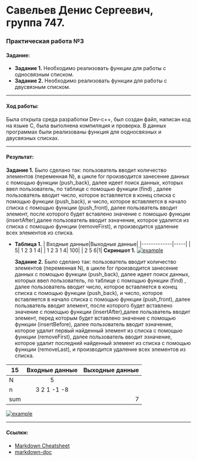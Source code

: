 # Савельев Денис Сергеевич, группа 747. #
### Практическая работа №3 ###
#### Задание: ####
- **Задание 1.** Необходимо реализовать функции для работы с односвязным списком.
- **Задание 2.** Необходимо реализовать функции для работы с двусвязным списком.
___
#### Ход работы: ####
   Была открыта среда разработки Dev-c++, был создан файл, написан код на языке С, была выполнена компиляция и проверка.
   В данных программах были реализованы функция для оодносвязных и двусвязных списках.

___
#### Результат: ####
  **Задание 1.** Было сделано так: пользователь вводит количество элементов (переменная N), в цикле for производится занесение данных с помощью функции (push_back), далее идеет поиск данных, которых ввел пользователь, по таблице с помощью функции (find) , далее пользователь вводит число, которое вставляется в конец списка с помощью функции (push_back), и число, которое вставляется в начало списка с помощью функции (push_front), далее пользватель вводит элемент, после которого будет вставлено значение с помощью функции (insertAfter),далее пользователь вводит эзначение, которое удалится из списка с помощью функции (removeFirst), и производится удаление всех элементов из списка.
* **Таблица 1.**
| Входные данные|Выходные данные|
|-------------|-----|
| 5| 1 2 3 1 4|
| 1 2 3 1 4| 100|
| 2 5 6|1|
**Скриншот 1.**
[![example](скрин1)](пример1) 

  
  **Задание 2.** Было сделано так: пользователь вводит количество элементов (переменная N), в цикле for производится занесение данных с помощью функции (push_back), далее идеет поиск данных, которых ввел пользователь, по таблице с помощью функции (find) , далее пользователь вводит число, которое вставляется в конец списка с помощью функции (push_back), и число, которое вставляется в начало списка с помощью функции (push_front), далее пользватель вводит элемент, после которого будет вставлено значение с помощью функции (insertAfter),далее пользватель вводит элемент, перед которым будет вставлено значение с помощью функции (insertBefore), далее пользователь вводит эзначение, которое  удалит первый найденный элемент из списка с помощью функции (removeFirst), далее пользователь вводит эзначение, которое  удалит последний найденный элемент из списка с помощью функции (removeLast), и производится удаление всех элементов из списка.

|15| Входные данные|Выходные данные|
| ------------- |:-------------:| -----:|
| N| 5| |
| n|3 2 1 -1 -8||
| sum||7|

[![example](скрин2)](пример2)
___
#### Ссылки: ####  
- [Markdown Cheatsheet](https://github.com/adam-p/markdown-here/wiki/Markdown-Cheatsheet)
- [markdown-doc](https://github.com/OlgaVlasova/markdown-doc/blob/master/README.md#Parag)
